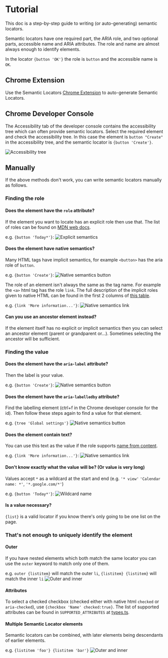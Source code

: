 # Tutorial

This doc is a step-by-step guide to writing (or auto-generating) semantic
locators.

Semantic locators have one required part, the ARIA role, and two optional parts,
accessible name and ARIA attributes. The role and name are almost always enough
to identify elements.

In the locator `{button 'OK'}` the role is `button` and the accessible name is
`OK`.

## Chrome Extension

Use the Semantic Locators
[Chrome Extension](https://chrome.google.com/webstore/detail/semantic-locators/cgjejnjgdbcogfgamjebgceckcmfcmji)
to auto-generate Semantic Locators.

## Chrome Developer Console

The Accessibility tab of the developer console contains the accessibility tree
which can often provide semantic locators. Select the required element and check
the accessibility tree. In this case the element is `button "Create"` in the
accessibility tree, and the semantic locator is `{button 'Create'}`.

![Accessibility tree](img/a11y_tree.png)

## Manually

If the above methods don't work, you can write semantic locators manually as
follows.

### Finding the role

#### Does the element have the `role` attribute?

If the element you want to locate has an explicit role then use that. The list
of roles can be found on
[MDN web docs](https://developer.mozilla.org/en-US/docs/Web/Accessibility/ARIA/ARIA_Techniques).

e.g. `{button 'Today*'}`: ![Explicit semantics](img/explicit_semantics.png)

#### Does the element have native semantics?

Many HTML tags have implicit semantics, for example `<button>` has the aria role
of `button`.

e.g. `{button 'Create'}`:
![Native semantics button](img/native_semantics_button.png)

The role of an element isn't always the same as the tag name. For example the
`<a>` html tag has the role `link`. The full description of the implicit roles
given to native HTML can be found in the first 2 columns of
[this table](https://www.w3.org/TR/html-aria/#docconformance).

e.g. `{link 'More information...'}`:
![Native semantics link](img/native_semantics_link.png)

#### Can you use an ancestor element instead?

If the element itself has no explicit or implicit semantics then you can select
an ancestor element (parent or grandparent or...). Sometimes selecting the
ancestor will be sufficient.

### Finding the value

#### Does the element have the `aria-label` attribute?

Then the label is your value.

e.g. `{button 'Create'}`:
![Native semantics button](img/native_semantics_button.png)

#### Does the element have the `aria-labelledby` attribute?

Find the labelling element (ctrl+f in the Chrome developer console for the id).
Then follow these steps again to find a value for that element.

e.g. `{tree 'Global settings'}`
![Native semantics button](img/aria_labelledby_example.png)

#### Does the element contain text?

You can use this text as the value if the role supports
[name from content](https://www.w3.org/TR/wai-aria/#namefromcontent).

e.g. `{link 'More information...'}`:
![Native semantics link](img/native_semantics_link.png)

#### Don't know exactly what the value will be? (Or value is very long)

Values accept `*` as a wildcard at the start and end (e.g. `'* view'` `'Calendar
name: *'`, `'*.google.com/*'`)

e.g. `{button 'Today*'}`: ![Wildcard name](img/wildcard_name.png)

#### Is a value necessary?

`{list}` is a valid locator if you know there's only going to be one list on the
page.

### That's not enough to uniquely identify the element

#### Outer

If you have nested elements which both match the same locator you can use the
`outer` keyword to match only one of them.

e.g. `outer {listitem}` will match the outer `li`, `{listitem} {listitem}` will
match the inner `li` ![Outer and inner](img/outer.png)

#### Attributes

To select a checked checkbox (checked either with native html `checked` or
`aria-checked`), use `{checkbox 'Name' checked:true}`. The list of supported
attributes can be found in `SUPPORTED_ATTRIBUTES` at
[types.ts](../javascript/lib/types.ts).

#### Multiple Semantic Locator elements

Semantic locators can be combined, with later elements being descendants of
earlier elements.

e.g. `{listitem 'foo'} {listitem 'bar'}` ![Outer and inner](img/outer.png)
